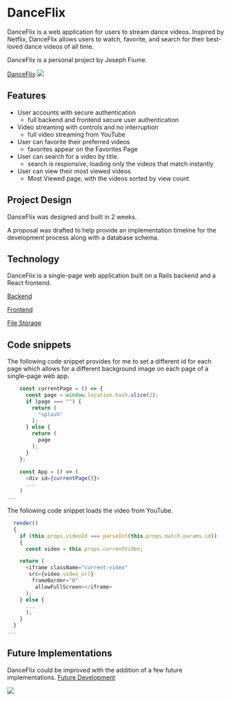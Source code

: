 # DanceFlix

DanceFlix is a web application for users to stream dance videos. Inspired by Netflix, DanceFlix allows users to watch, favorite,  and search for their best-loved dance videos of all time.

DanceFlix is a personal project by Joseph Fiume.

[DanceFlix](https://danceflix.herokuapp.com/)
<img src="http://res.cloudinary.com/pancake/image/upload/v1501268835/Screen_Shot_2017-07-28_at_11.28.37_AM_p6ofmv.png">

## Features

- User accounts with secure authentication
  - full backend and frontend secure user authentication
- Video streaming with controls and no interruption
  - full video streaming from YouTube
- User can favorite their preferred videos
  - favorites appear on the Favorites Page
- User can search for a video by title.
  - search is responsive, loading only the videos that match instantly
- User can view their most viewed videos
  - Most Viewed page, with the videos sorted by view count


## Project Design

DanceFlix was designed and built in 2 weeks.

A proposal was drafted to help provide an implementation timeline for the development process along with a database schema.

## Technology

DanceFlix is a single-page web application built on a Rails backend and a React frontend.

[Backend](https://github.com/jfiume/DanceFlix/blob/master/docs/backend.md)

[Frontend](https://github.com/jfiume/DanceFlix/blob/master/docs/frontend.md)

[File Storage](https://github.com/jfiume/DanceFlix/blob/master/docs/file_storage.md)

## Code snippets
The following code snippet provides for me to set a different id for each page which allows for a different background image on each page of a single-page web app.

```javascript
    const currentPage = () => {
      const page = window.location.hash.slice(2);
      if (page === "") {
        return (
          "splash"
        );
      } else {
        return (
          page
        );
      }
    };

    const App = () => (
      <div id={currentPage()}>
      ...
    )
...
```

The following code snippet loads the video from YouTube.

```javascript
  render()
  {
    if (this.props.videoId === parseInt(this.props.match.params.id))
    {
      const video = this.props.currentVideo;

    return (
      <iframe className="current-video"
       src={video.video_url}
        frameBorder="0"
         allowFullScreen></iframe>
      );
    } else {
      ...
      );
    }
  }
...
```

## Future Implementations

DanceFlix could be improved with the addition of a few future implementations.
[Future Development](https://github.com/jfiume/DanceFlix/blob/master/docs/future.md)

<img src="http://res.cloudinary.com/pancake/image/upload/v1501268835/Screen_Shot_2017-07-28_at_11.29.06_AM_x486qb.png">
